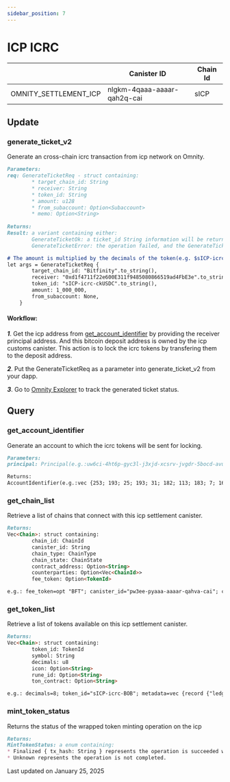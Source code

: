 ```yaml
---
sidebar_position: 7
---
```


# ICP ICRC

|  | Canister ID | Chain Id |
| --- | --- | --- |
| OMNITY_SETTLEMENT_ICP | nlgkm-4qaaa-aaaar-qah2q-cai | sICP |

## Update
### generate_ticket_v2
Generate an cross-chain icrc transaction from icp network on Omnity.
```md title="generate_ticket_v2(args: GenerateTicketReq) -> Result<GenerateTicketOk, GenerateTicketError>"
Parameters:
req: GenerateTicketReq - struct containing:
		* target_chain_id: String
		* receiver: String
		* token_id: String
		* amount: u128
		* from_subaccount: Option<Subaccount>
        * memo: Option<String>
		
Returns:
Result: a variant containing either:
        GenerateTicketOk: a ticket_id String information will be returned if the operation succeeds
        GenerateTicketError: the operation failed, and the GenerateTicketError provides details about the failure
```

```md title="Rust Input Example:"
# The amount is multiplied by the decimals of the token(e.g. $sICP-icrc-ckUSDC has six decimals so the input will be 1*1_000_000).
let args = GenerateTicketReq {
		target_chain_id: "Bitfinity".to_string(),
		receiver: "0xd1f4711f22e600E311f9485080866519ad4FbE3e".to_string(),
		token_id: "sICP-icrc-ckUSDC".to_string(),
		amount: 1_000_000,
		from_subaccount: None,
	}
```

#### Workflow: 
***1***. Get the icp address from [get_account_identifier](https://docs.omnity.network/docs/Omnity-Hub/icp_icrc#get_account_identifier) by providing the receiver principal address. And this bitcoin deposit address is owned by the icp customs canister. This action is to lock the icrc tokens by transfering them to the deposit address.

***2***. Put the GenerateTicketReq as a parameter into generate_ticket_v2 from your dapp.

***3***. Go to [Omnity Explorer](https://explorer.omnity.network/) to track the generated ticket status.

## Query
### get_account_identifier
Generate an account to which the icrc tokens will be sent for locking.
```md title="get_account_identifier(principal: Principal) -> AccountIdentifier "
Parameters:
principal: Principal(e.g.:uw6ci-4ht6p-gyc3l-j3xjd-xcsrv-jvgdr-5bocd-avufe-puczq-67lkf-zae)

Returns:
AccountIdentifier(e.g.:vec {253; 193; 25; 193; 31; 182; 113; 183; 7; 165; 84; 158; 251; 253; 137; 8; 113; 6; 211; 250; 11; 182; 59; 180; 246; 167; 32; 40; 50; 170; 143; 5})
```

### get_chain_list
Retrieve a list of chains that connect with this icp settlement canister.
```md title="get_chain_list() -> Vec<Chain>"
Returns:
Vec<Chain>: struct containing:
        chain_id: ChainId
        canister_id: String
        chain_type: ChainType
        chain_state: ChainState
        contract_address: Option<String>
        counterparties: Option<Vec<ChainId>>
        fee_token: Option<TokenId>

e.g.: fee_token=opt "BFT"; canister_id="pw3ee-pyaaa-aaaar-qahva-cai"; chain_id="Bitfinity"; counterparties=opt vec {"Bitcoin"; "sICP"; "eICP"; "Bitlayer"; "Bitcoinbrc20"; "Ton"; "osmosis-1"}; chain_state=variant {Active}; chain_type=variant {ExecutionChain}; contract_address=opt "0x1Ad8cec9E5a4A441FE407785E188AbDeb4371468"
```

### get_token_list
Retrieve a list of tokens available on this icp settlement canister.
```md title="get_token_list() -> Vec<Token>"
Returns:
Vec<Chain>: struct containing:
        token_id: TokenId
        symbol: String
        decimals: u8
        icon: Option<String>
        rune_id: Option<String>
        ton_contract: Option<String>

e.g.: decimals=8; token_id="sICP-icrc-BOB"; metadata=vec {record {"ledger_id"; "7pail-xaaaa-aaaas-aabmq-cai"}}; icon=opt "https://raw.githubusercontent.com/octopus-network/omnity-token-imgs/refs/heads/main/BOB.png"; name="BOB"; symbol="BOB"
```

### mint_token_status
Returns the status of the wrapped token minting operation on the icp
```md title="mint_token_status(ticket_id: TicketId) -> MintTokenStatus"
Returns:
MintTokenStatus: a enum containing:
* Finalized { tx_hash: String } represents the operation is succeeded with the transaction hash on the icp.
* Unknown represents the operation is not completed.
```

Last updated on January 25, 2025